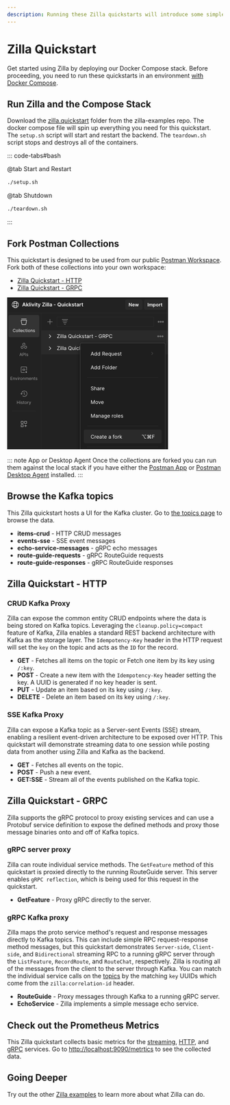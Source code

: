 ```yaml
---
description: Running these Zilla quickstarts will introduce some simple features.
---
```


# Zilla Quickstart

Get started using Zilla by deploying our Docker Compose stack. Before proceeding, you need to run these quickstarts in an environment [with Docker Compose](https://docs.docker.com/compose/gettingstarted/).

## Run Zilla and the Compose Stack

Download the [zilla.quickstart](https://github.com/aklivity/zilla-examples/tree/main/zilla.quickstart) folder from the zilla-examples repo. The docker compose file will spin up everything you need for this quickstart. The `setup.sh` script will start and restart the backend. The `teardown.sh` script stops and destroys all of the containers.

::: code-tabs#bash

@tab Start and Restart


```bash
./setup.sh
```

@tab Shutdown

```bash
./teardown.sh
```

:::


## Fork Postman Collections

This quickstart is designed to be used from our public [Postman Workspace](https://www.postman.com/aklivity-zilla/workspace/aklivity-zilla-quickstart/overview). Fork both of these collections into your own workspace:

- [Zilla Quickstart - HTTP](https://www.postman.com/aklivity-zilla/workspace/aklivity-zilla-quickstart/collection/28401168-6941d1fa-698c-4da1-9789-2f806acf9fbb?action=share&creator=28401168)
- [Zilla Quickstart - GRPC](https://www.postman.com/aklivity-zilla/workspace/aklivity-zilla-quickstart/collection/64a85751808733dd197c599f?action=share&creator=28401168)

![Create Fork](./create-fork.png)

::: note App or Desktop Agent
Once the collections are forked you can run them against the local stack if you have either the [Postman App](https://www.postman.com/downloads/) or [Postman Desktop Agent](https://www.postman.com/downloads/postman-agent/) installed.
:::


## Browse the Kafka topics

This Zilla quickstart hosts a UI for the Kafka cluster. Go to [the topics page](http://localhost/ui/clusters/local/all-topics) to browse the data.

- **items-crud** - HTTP CRUD messages
- **events-sse** - SSE event messages
- **echo-service-messages** - gRPC echo messages
- **route-guide-requests** - gRPC RouteGuide requests
- **route-guide-responses** - gRPC RouteGuide responses

## Zilla Quickstart - HTTP

### CRUD Kafka Proxy

Zilla can expose the common entity CRUD endpoints where the data is being stored on Kafka topics. Leveraging the `cleanup.policy=compact` feature of Kafka, Zilla enables a standard REST backend architecture with Kafka as the storage layer. The `Idempotency-Key` header in the HTTP request will set the `key` on the topic and acts as the `ID` for the record.

- **GET** - Fetches all items on the topic or Fetch one item by its key using `/:key`.
- **POST** - Create a new item with the `Idempotency-Key` header setting the key. A UUID is generated if no key header is sent.
- **PUT** - Update an item based on its key using `/:key`.
- **DELETE** - Delete an item based on its key using `/:key`.

### SSE Kafka Proxy

Zilla can expose a Kafka topic as a Server-sent Events (SSE) stream, enabling a resilient event-driven architecture to be exposed over HTTP. This quickstart will demonstrate streaming data to one session while posting data from another using Zilla and Kafka as the backend.

- **GET** - Fetches all events on the topic.
- **POST** - Push a new event.
- **GET:SSE** - Stream all of the events published on the Kafka topic.

## Zilla Quickstart - GRPC

Zilla supports the gRPC protocol to proxy existing services and can use a Protobuf service definition to expose the defined methods and proxy those message binaries onto and off of Kafka topics.

### gRPC server proxy

Zilla can route individual service methods. The `GetFeature` method of this quickstart is proxied directly to the running RouteGuide server. This server enables `gRPC reflection`, which is being used for this request in the quickstart.

- **GetFeature** - Proxy gRPC directly to the server.

### gRPC Kafka proxy

Zilla maps the proto service method's request and response messages directly to Kafka topics. This can include simple RPC request-response method messages, but this quickstart demonstrates `Server-side`, `Client-side`, and `Bidirectional` streaming RPC to a running gRPC server through the `ListFeature`, `RecordRoute`, and `RouteChat`, respectively. Zilla is routing all of the messages from the client to the server through Kafka. You can match the individual service calls on the [topics](#browse-the-kafka-topics) by the matching `key` UUIDs which come from the `zilla:correlation-id` header.


- **RouteGuide** - Proxy messages through Kafka to a running gRPC server.
- **EchoService** - Zilla implements a simple message echo service.


## Check out the Prometheus Metrics

This Zilla quickstart collects basic metrics for the [streaming](../../reference/config/telemetry/metrics/metric-stream.md), [HTTP](../../reference/config/telemetry/metrics/metric-http.md), and [gRPC](../../reference/config/telemetry/metrics/metric-grpc.md) services. Go to [http://localhost:9090/metrtics](http://localhost:9090/metrtics) to see the collected data.

## Going Deeper

Try out the other [Zilla examples](https://github.com/aklivity/zilla-examples) to learn more about what Zilla can do.
